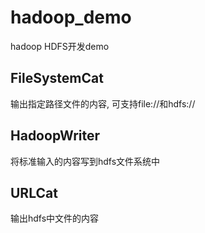 hadoop_demo
===========
hadoop HDFS开发demo

## FileSystemCat

输出指定路径文件的内容, 可支持file://和hdfs://

## HadoopWriter

将标准输入的内容写到hdfs文件系统中

## URLCat

输出hdfs中文件的内容
